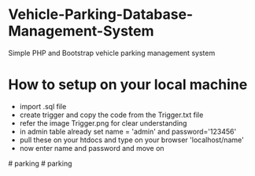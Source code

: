 # Vehicle-Parking-Database-Management-System
 Simple PHP and Bootstrap vehicle parking management system

# How to setup on your local machine
<ul>
	<li>import .sql file</li>
	<li>create trigger and copy the code from the Trigger.txt file</li>
	<li>refer the image Trigger.png for clear understanding</li>
	<li>in admin table already set name = 'admin' and password='123456'</li>
	<li>pull these on your htdocs and type on your browser 'localhost/name'</li>
	<li>now enter name and password and move on</li>
</ul>
# parking
# parking
